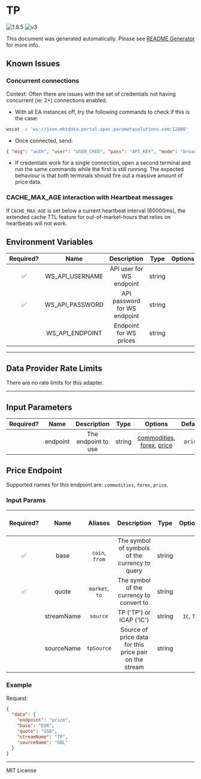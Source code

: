 # TP

![1.8.5](https://img.shields.io/github/package-json/v/smartcontractkit/external-adapters-js?filename=packages/sources/tp/package.json) ![v3](https://img.shields.io/badge/framework%20version-v3-blueviolet)

This document was generated automatically. Please see [README Generator](../../scripts#readme-generator) for more info.

## Known Issues

### Concurrent connections

Context: Often there are issues with the set of credentials not having concurrent (ie: 2+) connections enabled.

- With all EA instances off, try the following commands to check if this is the case:

```bash
wscat -c 'ws://json.mktdata.portal.apac.parametasolutions.com:12000'
```

- Once connected, send:

```json
{ "msg": "auth", "user": "USER_CRED", "pass": "API_KEY", "mode": "broadcast" }
```

- If credentials work for a single connection, open a second terminal and run the same commands while the first is still running. The expected behaviour is that both terminals should fire out a massive amount of price data.

### CACHE_MAX_AGE interaction with Heartbeat messages

If `CACHE_MAX_AGE` is set below a current heartbeat interval (60000ms), the extended cache TTL feature for out-of-market-hours that relies on heartbeats will not work.

## Environment Variables

| Required? |      Name       |         Description          |  Type  | Options |                           Default                           |
| :-------: | :-------------: | :--------------------------: | :----: | :-----: | :---------------------------------------------------------: |
|    ✅     | WS_API_USERNAME |   API user for WS endpoint   | string |         |                                                             |
|    ✅     | WS_API_PASSWORD | API password for WS endpoint | string |         |                                                             |
|           | WS_API_ENDPOINT |    Endpoint for WS prices    | string |         | `ws://json.mktdata.portal.apac.parametasolutions.com:12000` |

---

## Data Provider Rate Limits

There are no rate limits for this adapter.

---

## Input Parameters

| Required? |   Name   |     Description     |  Type  |                                      Options                                       | Default |
| :-------: | :------: | :-----------------: | :----: | :--------------------------------------------------------------------------------: | :-----: |
|           | endpoint | The endpoint to use | string | [commodities](#price-endpoint), [forex](#price-endpoint), [price](#price-endpoint) | `price` |

## Price Endpoint

Supported names for this endpoint are: `commodities`, `forex`, `price`.

### Input Params

| Required? |    Name    |    Aliases     |                      Description                       |  Type  |  Options   | Default | Depends On | Not Valid With |
| :-------: | :--------: | :------------: | :----------------------------------------------------: | :----: | :--------: | :-----: | :--------: | :------------: |
|    ✅     |    base    | `coin`, `from` |     The symbol of symbols of the currency to query     | string |            |         |            |                |
|    ✅     |   quote    | `market`, `to` |        The symbol of the currency to convert to        | string |            |         |            |                |
|           | streamName |    `source`    |                TP ('TP') or ICAP ('IC')                | string | `IC`, `TP` |  `TP`   |            |                |
|           | sourceName |   `tpSource`   | Source of price data for this price pair on the stream | string |            |  `GBL`  |            |                |

### Example

Request:

```json
{
  "data": {
    "endpoint": "price",
    "base": "EUR",
    "quote": "USD",
    "streamName": "TP",
    "sourceName": "GBL"
  }
}
```

---

MIT License
